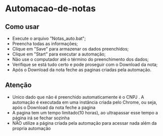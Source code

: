 # Automacao-de-notas



## Como usar

* Execute o arquivo "Notas_auto.bat"; 
* Preencha todas as informações; 
* Clique em "Save" para armazenar os dados preenchidos; 
* Clique em "Start" para executar a automação; 
* Não use o computador até o término do preenchimento dos dados; 
* Verifique se está tudo certo e pode proseguir com o Download da nota; 
* Após o Download da nota feche as paginas criadas pela automação.


## Atenção
* Unico dado que não é preenchido automaticamente é o CNPJ . A automação é executada em uma instância criada pelo Chrome, ou seja, após o Download da nota feche a pagina 
* A pagina tem um tempo limitado(10 horas), ao ultrapassar esse tempo a página irá se fechar sozinha 
* NÃO utilize a página criada pela automação para acessar nada além da propria automação
